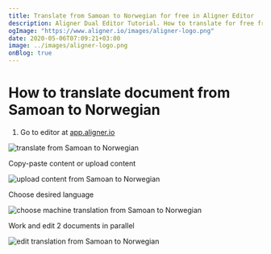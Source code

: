 ```yaml
---
title: Translate from Samoan to Norwegian for free in Aligner Editor
description: Aligner Dual Editor Tutorial. How to translate for free from Samoan to Norwegian. Aligner is multilingual document management platform. 
ogImage: "https://www.aligner.io/images/aligner-logo.png"
date: 2020-05-06T07:09:21+03:00
image: ../images/aligner-logo.png
onBlog: true
---
```


# How to translate document from Samoan to Norwegian

1. Go to editor at [app.aligner.io](https://app.aligner.io "Aligner App web page")

![translate from Samoan to Norwegian](../aligner-blank-editor.png "translate from Samoan to Norwegian")

Copy-paste content or upload content

![upload content from Samoan to Norwegian](../aligner-uploaded-document.png "upload content from Samoan to Norwegian")

Choose desired language

![choose machine translation from Samoan to Norwegian](../aligner-language-dropdown.png "choose machine translation from Samoan to Norwegian")

Work and edit 2 documents in parallel

![edit translation from Samoan to Norwegian](../aligner-double-sitded-editor.png "edit translation from Samoan to Norwegian")

